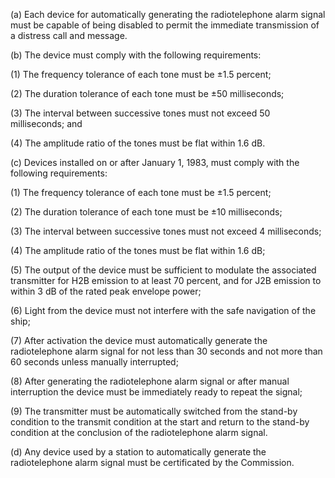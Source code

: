 (a) Each device for automatically generating the radiotelephone alarm signal must be capable of being disabled to permit the immediate transmission of a distress call and message.

(b) The device must comply with the following requirements:

(1) The frequency tolerance of each tone must be ±1.5 percent;

(2) The duration tolerance of each tone must be ±50 milliseconds;

(3) The interval between successive tones must not exceed 50 milliseconds; and

(4) The amplitude ratio of the tones must be flat within 1.6 dB.

(c) Devices installed on or after January 1, 1983, must comply with the following requirements:

(1) The frequency tolerance of each tone must be ±1.5 percent;

(2) The duration tolerance of each tone must be ±10 milliseconds;

(3) The interval between successive tones must not exceed 4 milliseconds;

(4) The amplitude ratio of the tones must be flat within 1.6 dB;

(5) The output of the device must be sufficient to modulate the associated transmitter for H2B emission to at least 70 percent, and for J2B emission to within 3 dB of the rated peak envelope power;

(6) Light from the device must not interfere with the safe navigation of the ship;

(7) After activation the device must automatically generate the radiotelephone alarm signal for not less than 30 seconds and not more than 60 seconds unless manually interrupted;

(8) After generating the radiotelephone alarm signal or after manual interruption the device must be immediately ready to repeat the signal;

(9) The transmitter must be automatically switched from the stand-by condition to the transmit condition at the start and return to the stand-by condition at the conclusion of the radiotelephone alarm signal.
              

(d) Any device used by a station to automatically generate the radiotelephone alarm signal must be certificated by the Commission.

